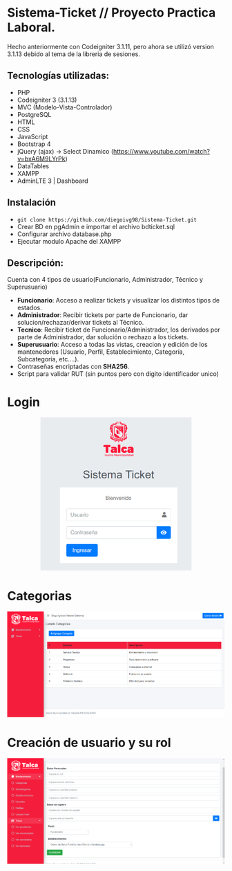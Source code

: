 # Sistema-Ticket // Proyecto Practica Laboral.

Hecho anteriormente con Codeigniter 3.1.11, pero ahora se utilizó version 3.1.13 debido al tema de la libreria de sesiones.

## Tecnologías utilizadas:
- PHP
- Codeigniter 3 (3.1.13)
- MVC (Modelo-Vista-Controlador)
- PostgreSQL
- HTML
- CSS
- JavaScript
- Bootstrap 4
- jQuery (ajax) -> Select Dinamico (https://www.youtube.com/watch?v=bxA6M9LYrPk)
- DataTables
- XAMPP
- AdminLTE 3 | Dashboard

## Instalación
- ```git clone https://github.com/diegoivg98/Sistema-Ticket.git```
- Crear BD en pgAdmin e importar el archivo bdticket.sql
- Configurar archivo database.php 
- Ejecutar modulo Apache del XAMPP 

## Descripción:

Cuenta con 4 tipos de usuario(Funcionario, Administrador, Técnico y Superusuario)
- **Funcionario**: Acceso a realizar tickets y visualizar los distintos tipos de estados.
- **Administrador**: Recibir tickets por parte de Funcionario, dar solucion/rechazar/derivar tickets al Técnico.
- **Tecnico**: Recibir ticket de Funcionario/Administrador, los derivados por parte de Administrador, dar solución o rechazo a los tickets.
- **Superusuario**: Acceso a todas las vistas, creacion y edición de los mantenedores (Usuario, Perfil, Establecimiento, Categoría, Subcategoría, etc....). 
- Contraseñas encriptadas con **SHA256**.
- Script para validar RUT (sin puntos pero con digito identificador unico)
 
# Login
<p align="center">
  <img src="https://github.com/diegoivg98/Sistema-Ticket/blob/main/res/login.png" width="350" title="login">
</p>

# Categorias
<p align="center">
  <img src="https://github.com/diegoivg98/Sistema-Ticket/blob/main/res/dashboard.png" width="650" title="dashboard">
</p>

# Creación de usuario y su rol
<p align="center">
  <img src="https://github.com/diegoivg98/Sistema-Ticket/blob/main/res/form.png" width="650" title="form">
</p>
